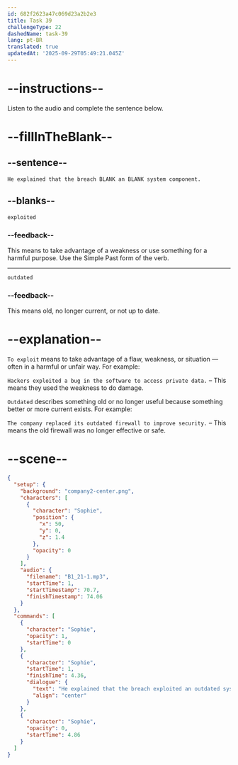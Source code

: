 ```yaml
---
id: 682f2623a47c069d23a2b2e3
title: Task 39
challengeType: 22
dashedName: task-39
lang: pt-BR
translated: true
updatedAt: '2025-09-29T05:49:21.045Z'
---
```


<!-- (Audio) Sophie: He explained that the breach exploited an outdated system component. -->

# --instructions--

Listen to the audio and complete the sentence below.

# --fillInTheBlank--

## --sentence--

`He explained that the breach BLANK an BLANK system component.`

## --blanks--

`exploited`

### --feedback--

This means to take advantage of a weakness or use something for a harmful purpose. Use the Simple Past form of the verb.

---

`outdated`

### --feedback--

This means old, no longer current, or not up to date.

# --explanation--

`To exploit` means to take advantage of a flaw, weakness, or situation — often in a harmful or unfair way. For example:

`Hackers exploited a bug in the software to access private data.` – This means they used the weakness to do damage.

`Outdated` describes something old or no longer useful because something better or more current exists. For example:

`The company replaced its outdated firewall to improve security.` – This means the old firewall was no longer effective or safe.

# --scene--

```json
{
  "setup": {
    "background": "company2-center.png",
    "characters": [
      {
        "character": "Sophie",
        "position": {
          "x": 50,
          "y": 0,
          "z": 1.4
        },
        "opacity": 0
      }
    ],
    "audio": {
      "filename": "B1_21-1.mp3",
      "startTime": 1,
      "startTimestamp": 70.7,
      "finishTimestamp": 74.06
    }
  },
  "commands": [
    {
      "character": "Sophie",
      "opacity": 1,
      "startTime": 0
    },
    {
      "character": "Sophie",
      "startTime": 1,
      "finishTime": 4.36,
      "dialogue": {
        "text": "He explained that the breach exploited an outdated system component.",
        "align": "center"
      }
    },
    {
      "character": "Sophie",
      "opacity": 0,
      "startTime": 4.86
    }
  ]
}
```
